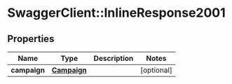 # SwaggerClient::InlineResponse2001

## Properties
Name | Type | Description | Notes
------------ | ------------- | ------------- | -------------
**campaign** | [**Campaign**](Campaign.md) |  | [optional] 


